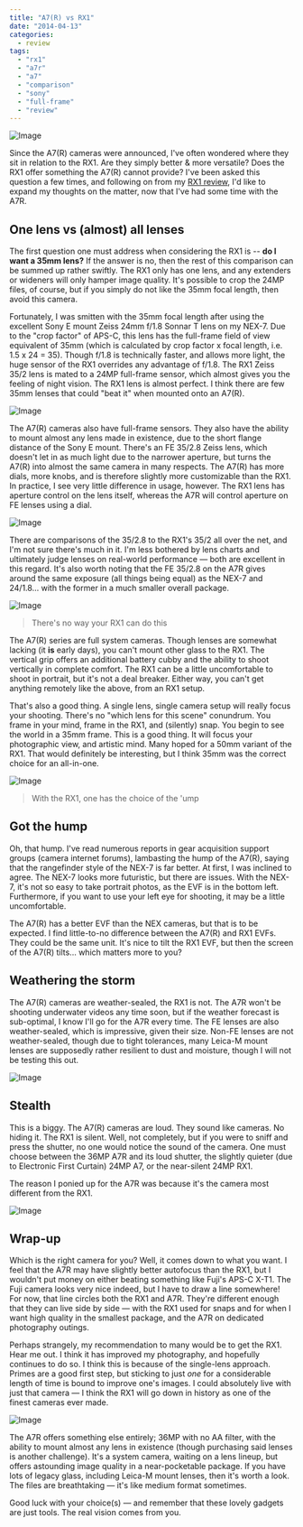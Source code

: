 ```yaml
---
title: "A7(R) vs RX1"
date: "2014-04-13"
categories: 
  - review
tags: 
  - "rx1"
  - "a7r"
  - "a7"
  - "comparison"
  - "sony"
  - "full-frame"
  - "review"
---
```


![Image](https://images.squarespace-cdn.com/content/v1/51a5fafae4b0643b1caaa8d3/1397398836808-670DPR9TS7MD0842JZF3/image-asset.jpeg)

Since the A7(R) cameras were announced, I've often wondered where they sit in relation to the RX1. Are they simply better & more versatile? Does the RX1 offer something the A7(R) cannot provide? I've been asked this question a few times, and following on from my [RX1 review](http://www.martinirwinphotography.com/reviews/2014/3/29/rx1-review), I'd like to expand my thoughts on the matter, now that I've had some time with the A7R.

## One lens vs (almost) all lenses

The first question one must address when considering the RX1 is -- **do I want a 35mm lens?** If the answer is no, then the rest of this comparison can be summed up rather swiftly. The RX1 only has one lens, and any extenders or wideners will only hamper image quality. It's possible to crop the 24MP files, of course, but if you simply do not like the 35mm focal length, then avoid this camera. 

Fortunately, I was smitten with the 35mm focal length after using the excellent Sony E mount Zeiss 24mm f/1.8 Sonnar T lens on my NEX-7. Due to the "crop factor" of APS-C, this lens has the full-frame field of view equivalent of 35mm (which is calculated by crop factor x focal length, i.e. 1.5 x 24 = 35). Though f/1.8 is technically faster, and allows more light, the huge sensor of the RX1 overrides any advantage of f/1.8. The RX1 Zeiss 35/2 lens is mated to a 24MP full-frame sensor, which almost gives you the feeling of night vision. The RX1 lens is almost perfect. I think there are few 35mm lenses that could "beat it" when mounted onto an A7(R).

![Image](https://images.squarespace-cdn.com/content/v1/51a5fafae4b0643b1caaa8d3/1396236821948-H9337G1ERM5EA26XGOUC/image-asset.jpeg)

The A7(R) cameras also have full-frame sensors. They also have the ability to mount almost any lens made in existence, due to the short flange distance of the Sony E mount. There's an FE 35/2.8 Zeiss lens, which doesn't let in as much light due to the narrower aperture, but turns the A7(R) into almost the same camera in many respects. The A7(R) has more dials, more knobs, and is therefore slightly more customizable than the RX1. In practice, I see very little difference in usage, however. The RX1 lens has aperture control on the lens itself, whereas the A7R will control aperture on FE lenses using a dial.

![Image](https://images.squarespace-cdn.com/content/v1/51a5fafae4b0643b1caaa8d3/1396238045585-3W4N7WCEFNUNFTN91ILG/image-asset.jpeg)

There are comparisons of the 35/2.8 to the RX1's 35/2 all over the net, and I'm not sure there's much in it. I'm less bothered by lens charts and ultimately judge lenses on real-world performance — both are excellent in this regard. It's also worth noting that the FE 35/2.8 on the A7R gives around the same exposure (all things being equal) as the NEX-7 and 24/1.8... with the former in a much smaller overall package.

![Image](https://images.squarespace-cdn.com/content/v1/51a5fafae4b0643b1caaa8d3/1396238635772-PQ4SGXHMK4ZMWD66MOXK/image-asset.jpeg)

> There's no way your RX1 can do this

The A7(R) series are full system cameras. Though lenses are somewhat lacking (it **is** early days), you can't mount other glass to the RX1. The vertical grip offers an additional battery cubby and the ability to shoot vertically in complete comfort. The RX1 can be a little uncomfortable to shoot in portrait, but it's not a deal breaker. Either way, you can't get anything remotely like the above, from an RX1 setup.

That's also a good thing. A single lens, single camera setup will really focus your shooting. There's no "which lens for this scene" conundrum. You frame in your mind, frame in the RX1, and (silently) snap. You begin to see the world in a 35mm frame. This is a good thing. It will focus your photographic view, and artistic mind. Many hoped for a 50mm variant of the RX1. That would definitely be interesting, but I think 35mm was the correct choice for an all-in-one.

![Image](https://images.squarespace-cdn.com/content/v1/51a5fafae4b0643b1caaa8d3/1396236890940-E9W3B0CTVZZSBVB9VX80/image-asset.jpeg)

> With the RX1, one has the choice of the 'ump

## Got the hump

Oh, that hump. I've read numerous reports in gear acquisition support groups (camera internet forums), lambasting the hump of the A7(R), saying that the rangefinder style of the NEX-7 is far better. At first, I was inclined to agree. The NEX-7 looks more futuristic, but there are issues. With the NEX-7, it's not so easy to take portrait photos, as the EVF is in the bottom left. Furthermore, if you want to use your left eye for shooting, it may be a little uncomfortable. 

The A7(R) has a better EVF than the NEX cameras, but that is to be expected. I find little-to-no difference between the A7(R) and RX1 EVFs. They could be the same unit. It's nice to tilt the RX1 EVF, but then the screen of the A7(R) tilts... which matters more to you?

## Weathering the storm

The A7(R) cameras are weather-sealed, the RX1 is not. The A7R won't be shooting underwater videos any time soon, but if the weather forecast is sub-optimal, I know I'll go for the A7R every time. The FE lenses are also weather-sealed, which is impressive, given their size. Non-FE lenses are not weather-sealed, though due to tight tolerances, many Leica-M mount lenses are supposedly rather resilient to dust and moisture, though I will not be testing this out.

![Image](https://images.squarespace-cdn.com/content/v1/51a5fafae4b0643b1caaa8d3/1396238081283-O6U0KTROTY2UEJ5BJS3C/image-asset.jpeg)

## Stealth

This is a biggy. The A7(R) cameras are loud. They sound like cameras. No hiding it. The RX1 is silent. Well, not completely, but if you were to sniff and press the shutter, no one would notice the sound of the camera. One must choose between the 36MP A7R and its loud shutter, the slightly quieter (due to Electronic First Curtain) 24MP A7, or the near-silent 24MP RX1. 

The reason I ponied up for the A7R was because it's the camera most different from the RX1.

![Image](https://images.squarespace-cdn.com/content/v1/51a5fafae4b0643b1caaa8d3/1396237423633-TIS32IIIOK2LC9ZUK21Z/image-asset.jpeg)

## Wrap-up

Which is the right camera for you? Well, it comes down to what you want. I feel that the A7R may have slightly better autofocus than the RX1, but I wouldn't put money on either beating something like Fuji's APS-C X-T1. The Fuji camera looks very nice indeed, but I have to draw a line somewhere! For now, that line circles both the RX1 and A7R. They're different enough that they can live side by side — with the RX1 used for snaps and for when I want high quality in the smallest package, and the A7R on dedicated photography outings.

Perhaps strangely, my recommendation to many would be to get the RX1. Hear me out. I think it has improved my photography, and hopefully continues to do so. I think this is because of the single-lens approach. Primes are a good first step, but sticking to just _one_ for a considerable length of time is bound to improve one's images. I could absolutely live with just that camera — I think the RX1 will go down in history as one of the finest cameras ever made.

![Image](https://images.squarespace-cdn.com/content/v1/51a5fafae4b0643b1caaa8d3/1396238147060-GAKGBAA85LNINL0938EG/image-asset.jpeg)

The A7R offers something else entirely; 36MP with no AA filter, with the ability to mount almost any lens in existence (though purchasing said lenses is another challenge). It's a system camera, waiting on a lens lineup, but offers astounding image quality in a near-pocketable package. If you have lots of legacy glass, including Leica-M mount lenses, then it's worth a look. The files are breathtaking — it's like medium format sometimes.

Good luck with your choice(s) — and remember that these lovely gadgets are just tools. The real vision comes from you.
